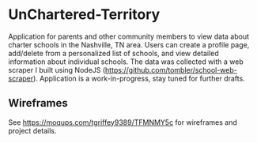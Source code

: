 # UnChartered-Territory

Application for parents and other community members to view data about charter schools in the Nashville, TN area. Users can create a profile page, add/delete from a personalized list of schools, and view detailed information about individual schools. The data was collected with a web scraper I built using NodeJS (https://github.com/tombler/school-web-scraper). Application is a work-in-progress, stay tuned for further drafts.

## Wireframes

See https://moqups.com/tgriffey9389/TFMNMY5c for wireframes and project details.
